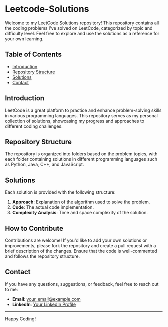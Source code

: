 # Leetcode-Solutions


Welcome to my LeetCode Solutions repository! This repository contains all the coding problems I've solved on LeetCode, categorized by topic and difficulty level. Feel free to explore and use the solutions as a reference for your own learning.

## Table of Contents

- [Introduction](#introduction)
- [Repository Structure](#repository-structure)
- [Solutions](#solutions)
- [Contact](#contact)

## Introduction

LeetCode is a great platform to practice and enhance problem-solving skills in various programming languages. This repository serves as my personal collection of solutions, showcasing my progress and approaches to different coding challenges.

## Repository Structure

The repository is organized into folders based on the problem topics, with each folder containing solutions in different programming languages such as Python, Java, C++, and JavaScript.


## Solutions

Each solution is provided with the following structure:


1. **Approach**: Explanation of the algorithm used to solve the problem.
2. **Code**: The actual code implementation.
3. **Complexity Analysis**: Time and space complexity of the solution.

## How to Contribute

Contributions are welcome! If you'd like to add your own solutions or improvements, please fork the repository and create a pull request with a brief description of the changes. Ensure that the code is well-commented and follows the repository structure.

## Contact

If you have any questions, suggestions, or feedback, feel free to reach out to me:

- **Email**: [your_email@example.com](mailto:pasapuroshini0912@gmail.com)
- **LinkedIn**: [Your LinkedIn Profile](https://www.linkedin.com/in/roshinip0912/)

---

Happy Coding!
